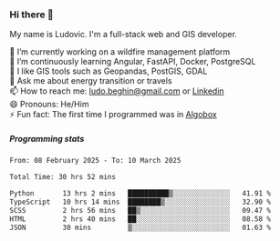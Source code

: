 ### Hi there 👋

My name is Ludovic. I'm a full-stack web and GIS developer.

 🔭 I’m currently working on a wildfire management platform<br/>
 🌱 I’m continuously learning Angular, FastAPI, Docker, PostgreSQL<br/>
 👯 I like GIS tools such as Geopandas, PostGIS, GDAL<br/>
 💬 Ask me about energy transition or travels<br/>
 📫 How to reach me: ludo.beghin@gmail.com or [Linkedin](https://www.linkedin.com/in/ludovic-beghin/)<br/>
 😄 Pronouns: He/Him<br/>
 ⚡ Fun fact: The first time I programmed was in [Algobox](https://fr.wikipedia.org/wiki/Algobox)<br/>

##### Programming stats
<!--START_SECTION:waka-->

```txt
From: 08 February 2025 - To: 10 March 2025

Total Time: 30 hrs 52 mins

Python       13 hrs 2 mins   ██████████▒░░░░░░░░░░░░░░   41.91 %
TypeScript   10 hrs 14 mins  ████████▒░░░░░░░░░░░░░░░░   32.90 %
SCSS         2 hrs 56 mins   ██▒░░░░░░░░░░░░░░░░░░░░░░   09.47 %
HTML         2 hrs 40 mins   ██░░░░░░░░░░░░░░░░░░░░░░░   08.58 %
JSON         30 mins         ▒░░░░░░░░░░░░░░░░░░░░░░░░   01.63 %
```

<!--END_SECTION:waka-->
